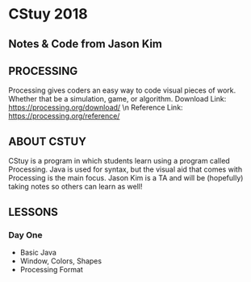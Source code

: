 # CStuy 2018
## Notes & Code from Jason Kim

## PROCESSING
Processing gives coders an easy way to code visual pieces of work. Whether that be a simulation, game, or algorithm.
Download Link: https://processing.org/download/ \n
Reference Link: https://processing.org/reference/

## ABOUT CSTUY
CStuy is a program in which students learn using a program called Processing. Java is used for syntax, but the visual aid that comes with Processing is the main focus.
Jason Kim is a TA and will be (hopefully) taking notes so others can learn as well!

## LESSONS
### Day One
- Basic Java
- Window, Colors, Shapes
- Processing Format
